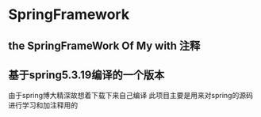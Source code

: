 # SpringFramework
the SpringFrameWork Of My with 注释
--- 
基于spring5.3.19编译的一个版本
---
由于spring博大精深故想着下载下来自己编译
此项目主要是用来对spring的源码进行学习和加注释用的
